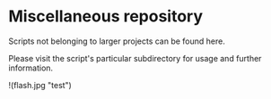 # Miscellaneous repository
Scripts not belonging to larger projects can be found here.  

Please visit the script's particular subdirectory for usage and further information.

!(flash.jpg "test")
